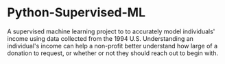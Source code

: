 # Python-Supervised-ML
A supervised machine learning project to to accurately model individuals' income using data collected from the 1994 U.S. Understanding an individual's income can help a non-profit better understand how large of a donation to request, or whether or not they should reach out to begin with. 
